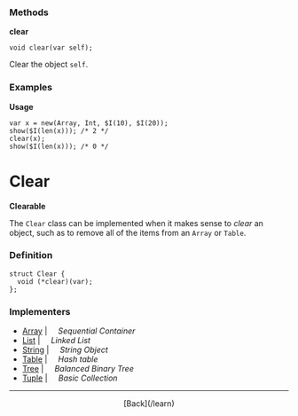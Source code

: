   <div class="row">
  <div class="col-xs-6 col-md-6">

### Methods

__clear__

    void clear(var self);

Clear the object `self`.

### Examples

__Usage__

    var x = new(Array, Int, $I(10), $I(20));
    show($I(len(x))); /* 2 */
    clear(x);
    show($I(len(x))); /* 0 */
    



  </div>
  <div class="col-xs-6 col-md-6">

# Clear
__Clearable__

The `Clear` class can be implemented when it makes sense to _clear_ an object, such as to remove all of the items from an `Array` or `Table`.

### Definition

    struct Clear {
      void (*clear)(var);
    };
    

### Implementers

* <span class="docitem">[Array](/learn/array)</span> | &nbsp; &nbsp;   _Sequential Container_
* <span class="docitem">[List](/learn/list)</span> | &nbsp; &nbsp;   _Linked List_
* <span class="docitem">[String](/learn/string)</span> | &nbsp; &nbsp;   _String Object_
* <span class="docitem">[Table](/learn/table)</span> | &nbsp; &nbsp;   _Hash table_
* <span class="docitem">[Tree](/learn/tree)</span> | &nbsp; &nbsp;   _Balanced Binary Tree_
* <span class="docitem">[Tuple](/learn/tuple)</span> | &nbsp; &nbsp;   _Basic Collection_

* * *

  <p style="text-align:center;">
[Back](/learn)
  </p>

  </div>
  </div>
